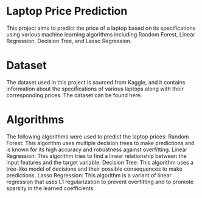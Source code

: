 # Laptop Price Prediction

This project aims to predict the price of a laptop based on its specifications using various machine learning algorithms including Random Forest, Linear Regression, Decision Tree, and Lasso Regression.

# Dataset

The dataset used in this project is sourced from Kaggle, and it contains information about the specifications of various laptops along with their corresponding prices. The dataset can be found here.

# Algorithms
The following algorithms were used to predict the laptop prices:
Random Forest: This algorithm uses multiple decision trees to make predictions and is known for its high accuracy and robustness against overfitting.
Linear Regression: This algorithm tries to find a linear relationship between the input features and the target variable.
Decision Tree: This algorithm uses a tree-like model of decisions and their possible consequences to make predictions.
Lasso Regression: This algorithm is a variant of linear regression that uses L1 regularization to prevent overfitting and to promote sparsity in the learned coefficients.
